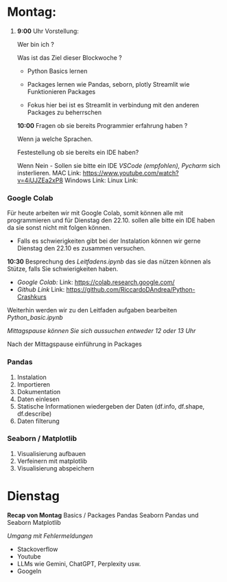 # Montag:


1. **9:00** Uhr Vorstellung:

    Wer bin ich ?

    Was ist das Ziel dieser Blockwoche ?


    - Python Basics lernen 

    - Packages lernen wie Pandas, seborn, plotly Streamlit
    wie Funktionieren Packages

    - Fokus hier bei ist es Streamlit in verbindung mit den anderen Packages zu beherrschen

    **10:00**
    Fragen ob sie bereits Programmier erfahrung haben ? 
        
    Wenn ja welche Sprachen.
    
    Festestellung ob sie bereits ein IDE haben?

    Wenn Nein
        - Sollen sie bitte ein IDE *VSCode (empfohlen), Pycharm* sich insterlieren.
        MAC 
            Link: https://www.youtube.com/watch?v=4iUJZEa2xP8 
        Windows
            Link:
        Linux
            Link:

### Google Colab

Für heute arbeiten wir mit Google Colab, somit können alle mit programmieren und für Dienstag den 22.10. sollen alle bitte ein IDE haben da sie sonst nicht mit folgen können. 
- Falls es schwierigkeiten gibt bei der Instalation können wir gerne Dienstag den 22.10 es zusammen versuchen.

**10:30**
Besprechung des *Leitfadens.ipynb* das sie das nützen können als Stütze, falls Sie schwierigkeiten haben.

- *Google Colab:*
    Link: https://colab.research.google.com/
- *Github Link*
    Link: https://github.com/RiccardoDAndrea/Python-Crashkurs

Weiterhin werden wir zu den Leitfaden aufgaben bearbeiten
*Python_basic.ipynb*

*Mittagspause können Sie sich aussuchen entweder 12 oder 13 Uhr*

Nach der Mittagspause einführung in Packages 

### Pandas

1. Instalation 
2. Importieren
3. Dokumentation 
4. Daten einlesen
4. Statische Informationen wiedergeben der Daten (df.info, df.shape, df.describe) 
5. Daten filterung

### Seaborn / Matplotlib

1. Visualisierung aufbauen
2. Verfeinern mit matplotlib
3. Visualisierung abspeichern




# Dienstag

**Recap von Montag**
Basics / Packages Pandas Seaborn
Pandas und Seaborn Matplotlib

*Umgang mit Fehlermeldungen*
- Stackoverflow 
- Youtube 
- LLMs wie Gemini, ChatGPT, Perplexity usw.
- Googeln






